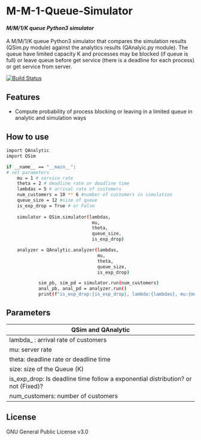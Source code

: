 # M-M-1-Queue-Simulator
#### _M/M/1/K queue Python3 simulator_
A M/M/1/K queue Python3 simulator that compares the simulation results (QSim.py module) against the analytics results (QAnalyic.py module).
The queue have limited capacity K and processes may be blocked (if queue is full) or leave queue before get service (there is a deadline for each process) or get service from server.

[![Build Status](https://travis-ci.org/joemccann/dillinger.svg?branch=master)](https://travis-ci.org/joemccann/dillinger)

## Features

- Compute probability of process blocking or leaving in a limited queue in analytic and simulation ways

## How to use

```sh
import QAnalytic
import QSim

if __name__ == "__main__":
# set parameters
    mu = 1 # service rate
    theta = 2 # deadline rate or deadline time
    lambdas = 5 # arrival rate of customers
    num_customers = 10 ** 6 #number of customers in simulation 
    queue_size = 12 #size of queue
    is_exp_drop = True # or False
    
    simulator = QSim.simulator(lambdas,
                                mu,
                                theta,
                                queue_size,
                                is_exp_drop)

    analyzer = QAnalytic.analyzer(lambdas,
                                  mu,
                                  theta,
                                  queue_size,
                                  is_exp_drop)

            sim_pb, sim_pd = simulator.run(num_customers)
            anal_pb, anal_pd = analyzer.run()
            print(f"is_exp_drop:{is_exp_drop}, lambda:{lambdas}, mu:{mu}, theta:{theta} => simulation pb:{sim_pb}, analytic pb:{anal_pb}, simulation pd:{sim_pd}, analytic pd:{anal_pd} \n")
```

## Parameters

| QSim and QAnalytic |
| ------------- |
| lambda_ : arrival rate of customers      |
| mu: server rate       |
| theta: deadline rate or deadline time     | 
| size: size of the Queue (K) |
| is_exp_drop: Is deadline time follow a exponential distribution? or not (Fixed)?       |
| num_customers: number of customers | 
## License

GNU General Public License v3.0
